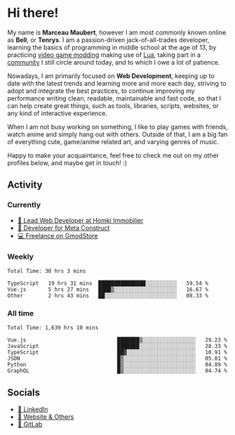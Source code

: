 # Hi there!

My name is **Marceau Maubert**, however I am most commonly known online as **Bell**, or **Tenrys**. I am a passion-driven jack-of-all-trades developer, learning the basics of programming in middle school at the age of 13, by practicing [video game modding](https://garrysmod.com) making use of [Lua](https://lua.org), taking part in a [community](https://metastruct.net) I still circle around today, and to which I owe a lot of patience.

Nowadays, I am primarily focused on **Web Development**, keeping up to date with the latest trends and learning more and more each day, striving to adopt  and integrate the best practices, to continue improving my performance writing clean, readable, maintainable and fast code, so that I can help create great things, such as tools, libraries, scripts, websites, or any kind of interactive experience.

When I am not busy working on something, I like to play games with friends, watch anime and simply hang out with others. Outside of that, I am a big fan of everything cute, game/anime related art, and varying genres of music.

Happy to make your acquaintance, feel free to check me out on my other profiles below, and maybe get in touch! :)

## Activity

### Currently

- [🏢 Lead Web Developer at Homki Immobilier](https://homki-immobilier.com)
- [🎈 Developer for Meta Construct](https://metastruct.net)
- [💻 Freelance on GmodStore](https://www.gmodstore.com/users/Tenrys)

### Weekly
<!--START_SECTION:wakaWeekly-->

```text
Total Time: 30 hrs 3 mins

TypeScript   19 hrs 31 mins  ███████████████░░░░░░░░░░   59.54 %
Vue.js       5 hrs 27 mins   ████▒░░░░░░░░░░░░░░░░░░░░   16.67 %
Other        2 hrs 43 mins   ██░░░░░░░░░░░░░░░░░░░░░░░   08.33 %
```

<!--END_SECTION:wakaWeekly-->

### All time
<!--START_SECTION:wakaTotal-->

```text
Total Time: 1,639 hrs 10 mins

Vue.js                             ███████▒░░░░░░░░░░░░░░░░░   29.23 %
JavaScript                         ███████░░░░░░░░░░░░░░░░░░   28.33 %
TypeScript                         ██▓░░░░░░░░░░░░░░░░░░░░░░   10.91 %
JSON                               █▒░░░░░░░░░░░░░░░░░░░░░░░   05.01 %
Python                             █▒░░░░░░░░░░░░░░░░░░░░░░░   04.89 %
GraphQL                            █▒░░░░░░░░░░░░░░░░░░░░░░░   04.74 %
```

<!--END_SECTION:wakaTotal-->

## Socials

- [👔 LinkedIn](https://www.linkedin.com/in/marceau-maubert)
- [🔗 Website & Others](https://bell.moe)
- [🦊 GitLab](https://gitlab.com/Tenrys)
